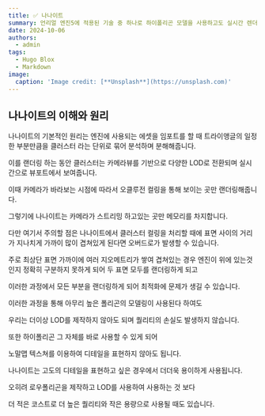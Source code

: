 ```yaml
---
title: ✅ 나나이트
summary: 언리얼 엔진5에 적용된 기술 중 하나로 하이폴리곤 모델을 사용하고도 실시간 렌더링이 가능하게 하는 기술이다.
date: 2024-10-06
authors:
  - admin
tags:
  - Hugo Blox
  - Markdown
image:
  caption: 'Image credit: [**Unsplash**](https://unsplash.com)'
---
```


## 나나이트의 이해와 원리

나나이트의 기본적인 원리는 엔진에 사용되는 에셋을 임포트를 할 때 트라이앵글의 일정한 부분만큼을 클러스터 라는 단위로 묶어 분석하며 분해해줍니다.

이를 랜더링 하는 동안 클러스터는 카메라뷰를 기반으로 다양한 LOD로 전환되며 실시간으로 뷰포트에서 보여줍니다.

이때 카메라가 바라보는 시점에 따라서 오클루전 컬링을 통해 보이는 곳만 랜더링해줍니다.

그렇기에 나나이트는 카메라가 스트리밍 하고있는 곳만 메모리를 차지합니다.

다만 여기서 주의할 점은 나나이트에서 클러스터 컬링을 처리할 때에 표면 사이의 거리가 지나치게 가까이 많이 겹쳐있게 된다면 오버드로가 발생할 수 있습니다.

주로 최상단 표면 가까이에 여러 지오메트리가 쌓여 겹쳐있는 경우 엔진이 위에 있는것인지 정확히 구분하지 못하게 되어 두 표면 모두를 랜더링하게 되고

이러한 과정에서 모든 부분을 랜더링하게 되어 최적화에 문제가 생길 수 있습니다.

 

이러한 과정을 통해 아무리 높은 폴리곤의 모델링이 사용된다 하여도

우리는 더이상 LOD를 제작하지 않아도 되며 퀄리티의 손실도 발생하지 않습니다.

 

또한 하이폴리곤 그 자체를 바로 사용할 수 있게 되어

노말맵 텍스쳐를 이용하여 디테일을 표현하지 않아도 됩니다.


나나이트는 고도의 디테일을 표현하고 싶은 경우에서 더더욱 용이하게 사용됩니다.

오히려 로우폴리곤을 제작하고 LOD를 사용하여 사용하는 것 보다

더 적은 코스트로 더 높은 퀄리티와 작은 용량으로 사용될 때도 있습니다.